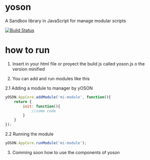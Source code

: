 yoson
=======

A Sandbox library in JavaScript for manage modular scripts

[![Build Status](https://secure.travis-ci.org/yosonjs/yosonjs.png)](https://travis-ci.org/yosonjs/yosonjs)

how to run
=========

1. Insert in your html file or proyect the build js called yoson.js o the version minified

2. You can add and run modules like this

2.1 Adding a module to manager by yOSON

```javascript
yOSON.AppCore.addModule('mi-module', function(){
    return {
        init: function(){
            //some code
        }
    }
});
```
2.2 Running the module

```javascript
yOSON.AppCore.runModule('mi-module');
```

3. Comming soon how to use the components of yoson
